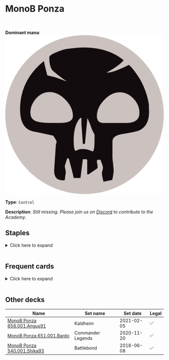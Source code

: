 <!-- This page is automatically generated by Myr: do not update it manually. -->
<!-- Changes directly applied here will be lost. -->
<!-- If you plan to update this page, please update the template at https://github.com/Pauperformance/pauperformance-bot -->
<!-- Templates can be found under pauperformance-bot/resources/templates/ -->
# MonoB Ponza
<br/>


**Dominant mana**: <img src="../resources/images/mana/B.png" class="dominant-mana-icon"/>

**Type**: `Control`

**Description**: _Still missing. Please join us on [Discord](https://discord.gg/fYQbpjjkQ3) to contribute to the Academy._


## **Staples**

<details>
  <summary>Click here to expand</summary>
<a href="https://scryfall.com/card/chk/102/befoul"><img src="https://c1.scryfall.com/file/scryfall-cards/normal/front/2/d/2dfff5d3-1433-4a24-83e6-6361a446b974.jpg" class="archetype-card rounded-image"/></a>
<a href="https://scryfall.com/card/dst/39/chittering-rats"><img src="https://c1.scryfall.com/file/scryfall-cards/normal/front/9/8/980135d5-dfaa-4beb-b4b3-1e256bb46e61.jpg" class="archetype-card rounded-image"/></a>
<a href="https://scryfall.com/card/vma/109/choking-sands"><img src="https://c1.scryfall.com/file/scryfall-cards/normal/front/d/6/d63b5e4c-e6be-4df5-bb22-d0610067adf6.jpg" class="archetype-card rounded-image"/></a>
<a href="https://scryfall.com/card/a25/82/dark-ritual"><img src="https://c1.scryfall.com/file/scryfall-cards/normal/front/9/5/95f27eeb-6f14-4db3-adb9-9be5ed76b34b.jpg" class="archetype-card rounded-image"/></a>
<a href="https://scryfall.com/card/uma/102/gurmag-angler"><img src="https://c1.scryfall.com/file/scryfall-cards/normal/front/c/e/cedd44eb-f381-46e1-bcb0-88416b4ce33d.jpg" class="archetype-card rounded-image"/></a>
<a href="https://scryfall.com/card/me2/94/icequake"><img src="https://c1.scryfall.com/file/scryfall-cards/normal/front/5/5/550880ba-26a0-463d-9da2-0160d224cda1.jpg" class="archetype-card rounded-image"/></a>
<a href="https://scryfall.com/card/tor/78/rancid-earth"><img src="https://c1.scryfall.com/file/scryfall-cards/normal/front/2/3/23d07a96-85ba-4714-94a5-4a8125954f58.jpg" class="archetype-card rounded-image"/></a>
<a href="https://scryfall.com/card/cm2/77/sign-in-blood"><img src="https://c1.scryfall.com/file/scryfall-cards/normal/front/6/1/61388c28-9428-473c-973a-0a82b6b83d62.jpg" class="archetype-card rounded-image"/></a>
<a href="https://scryfall.com/card/cmr/154/thorn-of-the-black-rose"><img src="https://c1.scryfall.com/file/scryfall-cards/normal/front/2/b/2b7538ad-cc41-4229-8a39-c1db21f2899a.jpg" class="archetype-card rounded-image"/></a>
</details><br/>



## **Frequent cards**

<details>
  <summary>Click here to expand</summary>
<a href="https://scryfall.com/card/cmr/112/cast-down"><img src="https://c1.scryfall.com/file/scryfall-cards/normal/front/2/1/21c8426e-476a-45e4-b3a9-841da54d966c.jpg" class="archetype-card rounded-image"/></a>
<a href="https://scryfall.com/card/mh1/87/diabolic-edict"><img src="https://c1.scryfall.com/file/scryfall-cards/normal/front/4/e/4eabbed2-1399-4cf1-9eba-b53c56caced4.jpg" class="archetype-card rounded-image"/></a>
<a href="https://scryfall.com/card/a25/89/dusk-legion-zealot"><img src="https://c1.scryfall.com/file/scryfall-cards/normal/front/9/8/98a9ef61-1c6d-49d1-b185-2b022482b442.jpg" class="archetype-card rounded-image"/></a>
<a href="https://scryfall.com/card/nph/61/geths-verdict"><img src="https://c1.scryfall.com/file/scryfall-cards/normal/front/7/a/7a20b5a2-8613-49ed-b5cc-7cae9d0e0850.jpg" class="archetype-card rounded-image"/></a>
<a href="https://scryfall.com/card/ema/100/nights-whisper"><img src="https://c1.scryfall.com/file/scryfall-cards/normal/front/e/4/e4638720-a55d-4c3b-b57d-2d028db5894d.jpg" class="archetype-card rounded-image"/></a>
<a href="https://scryfall.com/card/c17/122/read-the-bones"><img src="https://c1.scryfall.com/file/scryfall-cards/normal/front/e/c/ece1852d-8b7f-4fe6-b9fe-0584a94087ab.jpg" class="archetype-card rounded-image"/></a>
<a href="https://scryfall.com/card/gvl/53/snuff-out"><img src="https://c1.scryfall.com/file/scryfall-cards/normal/front/7/5/75bbe89f-09af-494e-b58e-271f64bde4b5.jpg" class="archetype-card rounded-image"/></a>
</details><br/>





## **Other decks**

| Name | Set name | Set date | Legal |
| -----| -------- | -------- | ----- |
| [MonoB Ponza 658.001.Angus91](https://www.mtggoldfish.com/deck/4870886) | Kaldheim | 2021-02-05 | ✅ |
| [MonoB Ponza 651.001.Bardo](https://www.mtggoldfish.com/deck/4673178) | Commander Legends | 2020-11-20 | ✅ |
| [MonoB Ponza 540.001.Shika93](https://www.mtggoldfish.com/deck/4351754) | Battlebond | 2018-06-08 | ✅ |






